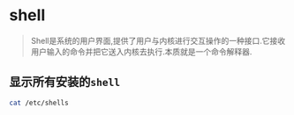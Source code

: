 # shell

> Shell是系统的用户界面,提供了用户与内核进行交互操作的一种接口.它接收用户输入的命令并把它送入内核去执行.本质就是一个命令解释器.

## 显示所有安装的`shell`

```sh
cat /etc/shells
```